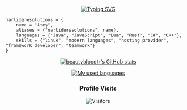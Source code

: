 <div align="center">

<a href="https://git.io/typing-svg"><img src="https://readme-typing-svg.demolab.com?font=Poppins&size=30&pause=1000&center=true&random=false&width=435&lines=Java+Killer;JavaScript+Killer;Project+Manager;Developer" alt="Typing SVG" /></a></div>

```
narlideresolutions = {
    name = "Ateş",
    aliases = {"narlideresolutions", name},
    languages = {"Java", "JavaScript", "Lua", "Rust", "C#", "C++"},
    skills = {"linux", "modern languages", "hosting provider", "frameworK developer", "teamwork"}
}

```
<!--START_SECTION:waka-->




<!--END_SECTION:waka-->
<div align="center">
<div align="center">


[![beautybloodtr's GitHub stats](https://github-readme-stats.vercel.app/api?username=narlideresolutions&show_icons=true&title_color=fff&icon_color=79ff97&text_color=9f9f9f&bg_color=151515&count_private=true)](https://github.com/narlideresolutions)

[![My used languages](https://github-readme-stats.vercel.app/api/top-langs/?username=narlideresolutions&layout=compact&show_icons=true&title_color=fff&icon_color=79ff97&text_color=9f9f9f&bg_color=151515&count_private=true&langs_count=6)](https://github.com/narlideresolutions)

### Profile Visits 

![Visitors](https://komarev.com/ghpvc/?username=beautybloodtr&color=blueviolet)

</div>

</details>
